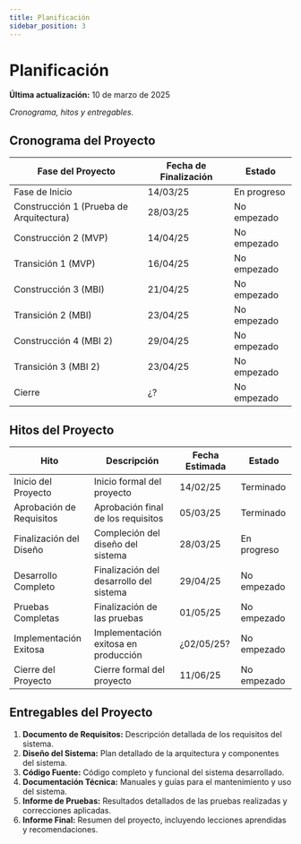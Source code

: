 ```yaml
---
title: Planificación
sidebar_position: 3
---
```


# Planificación

**Última actualización:** 10 de marzo de 2025

_Cronograma, hitos y entregables._

## Cronograma del Proyecto

| Fase del Proyecto                       | Fecha de Finalización | Estado       |
| --------------------------------------- | --------------------- | ------------ |
| Fase de Inicio                          | 14/03/25             | En progreso  |
| Construcción 1 (Prueba de Arquitectura) | 28/03/25             | No empezado  |
| Construcción 2 (MVP)                    | 14/04/25             | No empezado  |
| Transición 1 (MVP)                      | 16/04/25             | No empezado  |
| Construcción 3 (MBI)                    | 21/04/25             | No empezado  |
| Transición 2 (MBI)                      | 23/04/25             | No empezado  |
| Construcción 4 (MBI 2)                  | 29/04/25             | No empezado  |
| Transición 3 (MBI 2)                    | 23/04/25             | No empezado  |
| Cierre                                  | ¿?                   | No empezado  |


## Hitos del Proyecto


| Hito                     | Descripción                             | Fecha Estimada | Estado       |
| ------------------------ | --------------------------------------- | -------------- | ------------ |
| Inicio del Proyecto      | Inicio formal del proyecto              | 14/02/25       | Terminado    |
| Aprobación de Requisitos | Aprobación final de los requisitos      | 05/03/25       | Terminado    |
| Finalización del Diseño  | Compleción del diseño del sistema       | 28/03/25       | En progreso  |
| Desarrollo Completo      | Finalización del desarrollo del sistema | 29/04/25       | No empezado  |
| Pruebas Completas        | Finalización de las pruebas             | 01/05/25       | No empezado  |
| Implementación Exitosa   | Implementación exitosa en producción    | ¿02/05/25?     | No empezado  |
| Cierre del Proyecto      | Cierre formal del proyecto              | 11/06/25       | No empezado  |





## Entregables del Proyecto



1. **Documento de Requisitos:** Descripción detallada de los requisitos del sistema.
2. **Diseño del Sistema:** Plan detallado de la arquitectura y componentes del sistema.
3. **Código Fuente:** Código completo y funcional del sistema desarrollado.
4. **Documentación Técnica:** Manuales y guías para el mantenimiento y uso del sistema.
5. **Informe de Pruebas:** Resultados detallados de las pruebas realizadas y correcciones aplicadas.
6. **Informe Final:** Resumen del proyecto, incluyendo lecciones aprendidas y recomendaciones.
